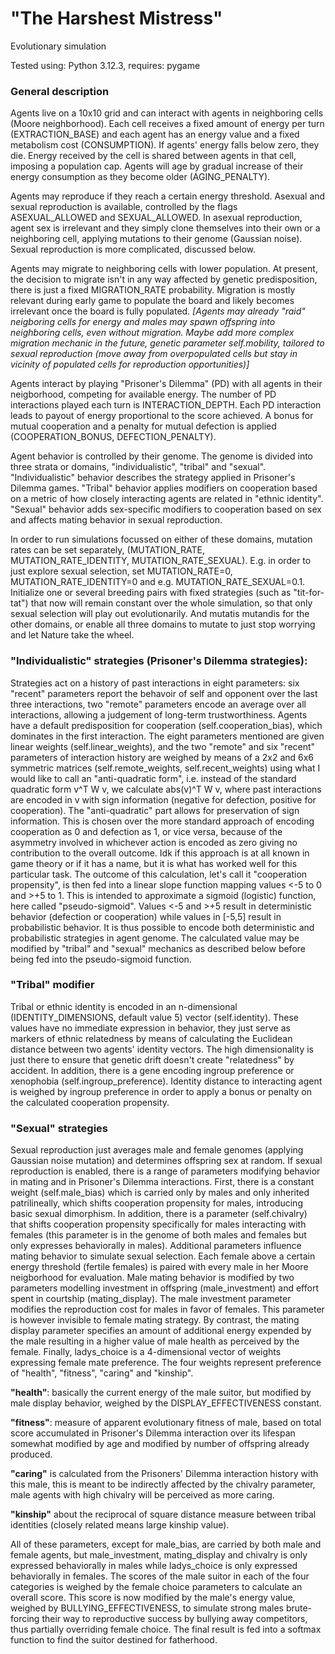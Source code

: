 # "The Harshest Mistress"
Evolutionary simulation

Tested using: Python 3.12.3, requires: pygame

### General description

Agents live on a 10x10 grid and can interact with agents in neighboring cells (Moore neighborhood).
Each cell receives a fixed amount of energy per turn (EXTRACTION_BASE) and each agent has an energy value and a fixed metabolism cost (CONSUMPTION).
If agents' energy falls below zero, they die. Energy received by the cell is shared between agents in that cell, imposing a population cap.
Agents will age by gradual increase of their energy consumption as they become older (AGING_PENALTY).

Agents may reproduce if they reach a certain energy threshold. Asexual and sexual reproduction is available, controlled by the flags ASEXUAL_ALLOWED and SEXUAL_ALLOWED. In asexual reproduction, agent sex is irrelevant and they simply clone themselves into their own or a neighboring cell, applying mutations to their genome (Gaussian noise). Sexual reproduction is more complicated, discussed below.

Agents may migrate to neighboring cells with lower population. At present, the decision to migrate isn't in any way affected by genetic predisposition, there is just a fixed MIGRATION_RATE probability. Migration is mostly relevant during early game to populate the board and likely becomes irrelevant once the board is fully populated.
_[Agents may already "raid" neigboring cells for energy and males may spawn offspring into neighboring cells, even without migration. Maybe  add more complex migration mechanic in the future, genetic parameter self.mobility, tailored to sexual reproduction (move away from overpopulated cells but stay in vicinity of populated cells for reproduction opportunities)]_

Agents interact by playing "Prisoner's Dilemma" (PD) with all agents in their neigborhood, competing for available energy. The number of PD interactions played each turn is INTERACTION_DEPTH. Each PD interaction leads to payout of energy proportional to the score achieved. A bonus for mutual cooperation and a penalty for mutual defection is applied (COOPERATION_BONUS, DEFECTION_PENALTY).

Agent behavior is controlled by their genome. The genome is divided into three strata or domains, "individualistic", "tribal" and "sexual". "Individualistic" behavior describes the strategy applied in Prisoner's Dilemma games. "Tribal" behavior applies modifiers on cooperation based on a metric of how closely interacting agents are related in "ethnic identity". "Sexual" behavior adds sex-specific modifiers to cooperation based on sex and affects mating behavior in sexual reproduction.

In order to run simulations focussed on either of these domains, mutation rates can be set separately, (MUTATION_RATE, MUTATION_RATE_IDENTITY, MUTATION_RATE_SEXUAL). E.g. in order to just explore sexual selection, set MUTATION_RATE=0, MUTATION_RATE_IDENTITY=0 and e.g. MUTATION_RATE_SEXUAL=0.1. Initialize one or several breeding pairs with fixed strategies (such as "tit-for-tat") that now will remain constant over the whole simulation, so that only sexual selection will play out evolutionarily. And mutatis mutandis for the other domains, or enable all three domains to mutate to just stop worrying and let Nature take the wheel.

### "Individualistic" strategies (Prisoner's Dilemma strategies):
Strategies act on a history of past interactions in eight parameters: six "recent" parameters report the behavoir of self and opponent over the last three interactions, two "remote" parameters encode an average over all interactions, allowing a judgement of long-term trustworthiness.
Agents have a default predisposition for cooperation (self.cooperation_bias), which dominates in the first interaction. The eight parameters mentioned are given linear weights (self.linear_weights), and the two "remote" and six "recent" parameters of interaction history are weighed by means of a 2x2 and 6x6 symmetric matrices (self.remote_weights, self.recent_weights) using what I would like to call an "anti-quadratic form", i.e. instead of the standard quadratic form v^T W v, we calculate abs(v)^T W v, where past interactions are encoded in v with sign information (negative for defection, positive for cooperation). The "anti-quadratic" part allows for preservation of sign information. This is chosen over the more standard approach of encoding cooperation as 0 and defection as 1, or vice versa, because of the asymmetry involved in whichever action is encoded as zero giving no contribution to the overall outcome. Idk if this approach is at all known in game theory or if it has a name, but it is what has worked well for this particular task.
The outcome of this calculation, let's call it "cooperation propensity", is then fed into a linear slope function mapping values <-5 to 0 and >+5 to 1. This is intended to approximate a sigmoid (logistic) function, here called "pseudo-sigmoid". Values <-5 and >+5 result in deterministic behavior (defection or cooperation) while values in [-5,5] result in probabilistic behavior. It is thus possible to encode both deterministic and probabilistic strategies in agent genome.
The calculated value may be modified by "tribal" and "sexual" mechanics as described below before being fed into the pseudo-sigmoid function.

### "Tribal" modifier
Tribal or ethnic identity is encoded in an n-dimensional (IDENTITY_DIMENSIONS, default value 5) vector (self.identity). These values have no immediate expression in behavior, they just serve as markers of ethnic relatedness by means of calculating the Euclidean distance between two agents' identity vectors. The high dimensionality is just there to ensure that genetic drift doesn't create "relatedness" by accident. In addition, there is a gene encoding ingroup preference or xenophobia (self.ingroup_preference). Identity distance to interacting agent is weighed by ingroup preference in order to apply a bonus or penalty on the calculated cooperation propensity. 

### "Sexual" strategies
Sexual reproduction just averages male and female genomes (applying Gaussian noise mutation) and determines offspring sex at random. 
If sexual reproduction is enabled, there is a range of parameters modifying behavior in mating and in Prisoner's Dilemma interactions. First, there is a constant weight (self.male_bias) which is carried only by males and only inherited patrilineally, which shifts cooperation propensity for males, introducing basic sexual dimorphism. In addition, there is a parameter (self.chivalry) that shifts cooperation propensity specifically for males interacting with females (this parameter is in the genome of both males and females but only expresses behaviorally in males).
Additional parameters influence mating behavior to simulate sexual selection. Each female above a certain energy threshold (fertile females) is paired with every male in her Moore neigborhood for evaluation. Male mating behavior is modified by two parameters modelling investment in offspring (male_investment) and effort spent in courtship (mating_display). The male investment parameter modifies the reproduction cost for males in favor of females. This parameter is however invisible to female mating strategy. By contrast, the mating display parameter specifies an amount of additional energy expended by the male resulting in a higher value of male health as perceived by the female. Finally, ladys_choice is a 4-dimensional vector of weights expressing female mate preference. The four weights represent preference of "health", "fitness", "caring" and "kinship".

**"health"**: basically the current energy of the male suitor, but modified by male display behavior, weighed by the DISPLAY_EFFECTIVENESS constant.

**"fitness"**: measure of apparent evolutionary fitness of male, based on total score accumulated in Prisoner's Dilemma interaction over its lifespan somewhat modified by age and modified by number of offspring already produced.

**"caring"** is calculated from the Prisoners' Dilemma interaction history with this male, this is meant to be indirectly affected by the chivalry parameter, male agents with high chivalry will be perceived as more caring.

**"kinship"** about the reciprocal of square distance measure between tribal identities (closely related means large kinship value).

All of these parameters, except for male_bias, are carried by both male and female agents, but male_investment, mating_display and chivalry is only expressed behaviorally in males while ladys_choice is only expressed behaviorally in females.
The scores of the male suitor in each of the four categories is weighed by the female choice parameters to calculate an overall score. This score is now modified by the male's energy value, weighed by BULLYING_EFFECTIVENESS, to simulate strong males brute-forcing their way to reproductive success by bullying away competitors, thus partially overriding female choice. The final result is fed into a softmax function to find the suitor destined for fatherhood.

